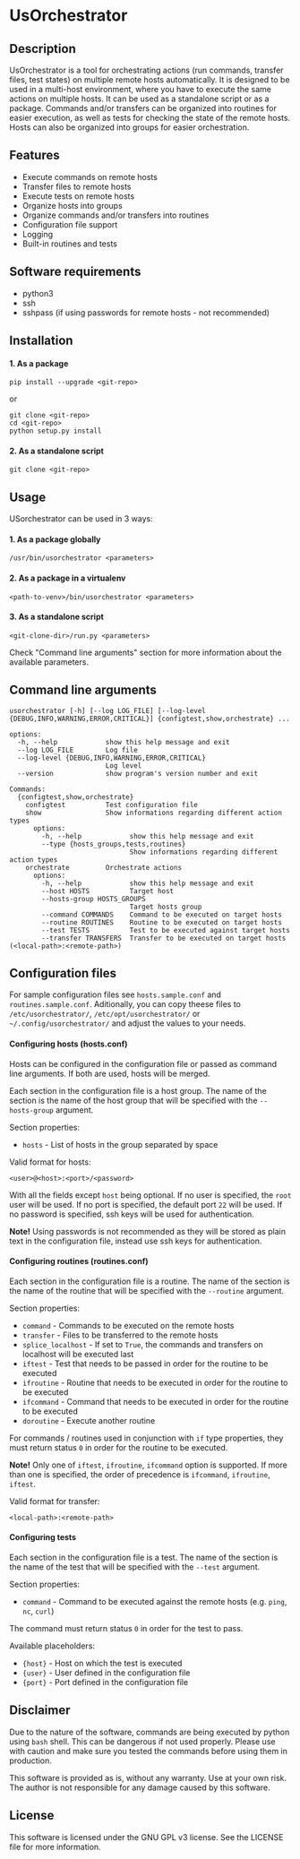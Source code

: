# UsOrchestrator

## Description

UsOrchestrator is a tool for orchestrating actions (run commands, transfer files, test states) on multiple remote hosts automatically. It is designed to be used in a multi-host environment, where you have to execute the same actions on multiple hosts. It can be used as a standalone script or as a package.
Commands and/or transfers can be organized into routines for easier execution, as well as tests for checking the state of the remote hosts.
Hosts can also be organized into groups for easier orchestration.

## Features

- Execute commands on remote hosts
- Transfer files to remote hosts
- Execute tests on remote hosts
- Organize hosts into groups
- Organize commands and/or transfers into routines
- Configuration file support
- Logging
- Built-in routines and tests

## Software requirements

- python3
- ssh
- sshpass (if using passwords for remote hosts - not recommended)

## Installation

#### 1. As a package

```
pip install --upgrade <git-repo>
```

or 

```
git clone <git-repo>
cd <git-repo>
python setup.py install
```

#### 2. As a standalone script

```
git clone <git-repo>
```

## Usage

USorchestrator can be used in 3 ways:

#### 1. As a package globally

```
/usr/bin/usorchestrator <parameters>
```

#### 2. As a package in a virtualenv

```
<path-to-venv>/bin/usorchestrator <parameters>
```

#### 3. As a standalone script

```
<git-clone-dir>/run.py <parameters>
```

Check "Command line arguments" section for more information about the available parameters.

## Command line arguments

```
usorchestrator [-h] [--log LOG_FILE] [--log-level {DEBUG,INFO,WARNING,ERROR,CRITICAL}] {configtest,show,orchestrate} ...

options:
  -h, --help            show this help message and exit
  --log LOG_FILE        Log file
  --log-level {DEBUG,INFO,WARNING,ERROR,CRITICAL}
                        Log level
  --version             show program's version number and exit

Commands:
  {configtest,show,orchestrate}
    configtest          Test configuration file
    show                Show informations regarding different action types
      options:
        -h, --help            show this help message and exit
        --type {hosts_groups,tests,routines}
                              Show informations regarding different action types
    orchestrate         Orchestrate actions
      options:
        -h, --help            show this help message and exit
        --host HOSTS          Target host
        --hosts-group HOSTS_GROUPS
                              Target hosts group
        --command COMMANDS    Command to be executed on target hosts
        --routine ROUTINES    Routine to be executed on target hosts
        --test TESTS          Test to be executed against target hosts
        --transfer TRANSFERS  Transfer to be executed on target hosts (<local-path>:<remote-path>)
```

## Configuration files
For sample configuration files see `hosts.sample.conf` and `routines.sample.conf`. Aditionally, you can copy theese files to `/etc/usorchestrator/`, `/etc/opt/usorchestrator/` or `~/.config/usorchestrator/` and adjust the values to your needs.

#### Configuring hosts (hosts.conf)
Hosts can be configured in the configuration file or passed as command line arguments. If both are used, hosts will be merged.

Each section in the configuration file is a host group. The name of the section is the name of the host group that will be specified with the `--hosts-group` argument.

Section properties:
- `hosts` - List of hosts in the group separated by space

Valid format for hosts:

```
<user>@<host>:<port>/<password>
```

With all the fields except `host` being optional.
If no user is specified, the `root` user will be used. If no port is specified, the default port `22` will be used. If no password is specified, ssh keys will be used for authentication.

**Note!** Using passwords is not recommended as they will be stored as plain text in the configuration file, instead use ssh keys for authentication.

#### Configuring routines (routines.conf)
Each section in the configuration file is a routine. The name of the section is the name of the routine that will be specified with the `--routine` argument.

Section properties:
- `command` - Commands to be executed on the remote hosts
- `transfer` - Files to be transferred to the remote hosts
- `splice_localhost` - If set to `True`, the commands and transfers on localhost will be executed last
- `iftest` - Test that needs to be passed in order for the routine to be executed
- `ifroutine` - Routine that needs to be executed in order for the routine to be executed
- `ifcommand` - Command that needs to be executed in order for the routine to be executed
- `doroutine` - Execute another routine

For commands / routines used in conjunction with `if` type properties, they must return status `0` in order for the routine to be executed.

**Note!** Only one of `iftest`, `ifroutine`, `ifcommand` option is supported. If more than one is specified, the order of precedence is `ifcommand`, `ifroutine`, `iftest`.

Valid format for transfer:

```
<local-path>:<remote-path>
```

#### Configuring tests
Each section in the configuration file is a test. The name of the section is the name of the test that will be specified with the `--test` argument.

Section properties:
- `command` - Command to be executed against the remote hosts (e.g. `ping`, `nc`, `curl`)

The command must return status `0` in order for the test to pass.

Available placeholders:
- `{host}` - Host on which the test is executed
- `{user}` - User defined in the configuration file
- `{port}` - Port defined in the configuration file

## Disclaimer

Due to the nature of the software, commands are being executed by python using `bash` shell. This can be dangerous if not used properly. Please use with caution and make sure you tested the commands before using them in production.

This software is provided as is, without any warranty. Use at your own risk. The author is not responsible for any damage caused by this software.

## License

This software is licensed under the GNU GPL v3 license. See the LICENSE file for more information.